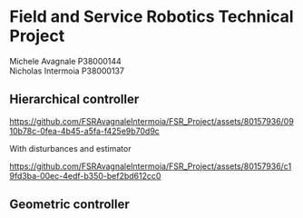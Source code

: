 # Field and Service Robotics Technical Project
Michele Avagnale P38000144 \
Nicholas Intermoia P38000137 

## Hierarchical controller

https://github.com/FSRAvagnaleIntermoia/FSR_Project/assets/80157936/0910b78c-0fea-4b45-a5fa-f425e9b70d9c

With disturbances and estimator

https://github.com/FSRAvagnaleIntermoia/FSR_Project/assets/80157936/c19fd3ba-00ec-4edf-b350-bef2bd612cc0
## Geometric controller





